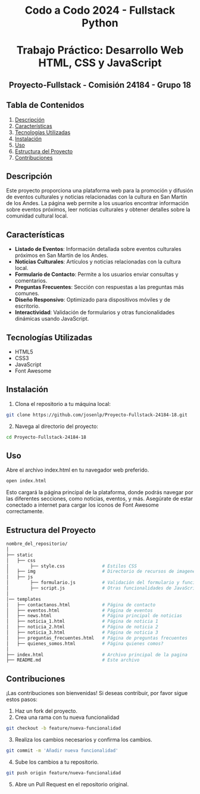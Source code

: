 <div align="center">
  <h1>Codo a Codo 2024 - Fullstack Python</h1>
  <h1>Trabajo Práctico: Desarrollo Web HTML, CSS y JavaScript</h1>
  <h2>Proyecto-Fullstack - Comisión 24184 - Grupo 18</h2>
</div>

## Tabla de Contenidos

1. [Descripción](#descripción)
2. [Características](#características)
3. [Tecnologías Utilizadas](#tecnologías-utilizadas)
4. [Instalación](#instalación)
5. [Uso](#uso)
6. [Estructura del Proyecto](#estructura-del-proyecto)
7. [Contribuciones](#contribuciones)

## Descripción

Este proyecto proporciona una plataforma web para la promoción y difusión de eventos culturales y noticias relacionadas con la cultura en San Martín de los Andes. La página web permite a los usuarios encontrar información sobre eventos próximos, leer noticias culturales y obtener detalles sobre la comunidad cultural local.

## Características

- **Listado de Eventos**: Información detallada sobre eventos culturales próximos en San Martín de los Andes.
- **Noticias Culturales**: Artículos y noticias relacionadas con la cultura local.
- **Formulario de Contacto**: Permite a los usuarios enviar consultas y comentarios.
- **Preguntas Frecuentes**: Sección con respuestas a las preguntas más comunes.
- **Diseño Responsivo**: Optimizado para dispositivos móviles y de escritorio.
- **Interactividad**: Validación de formularios y otras funcionalidades dinámicas usando JavaScript.

## Tecnologías Utilizadas

- HTML5
- CSS3
- JavaScript
- Font Awesome

## Instalación

1. Clona el repositorio a tu máquina local:
```sh
git clone https://github.com/josenlp/Proyecto-Fullstack-24184-18.git
```

2. Navega al directorio del proyecto:
```sh
cd Proyecto-Fullstack-24184-18
```

## Uso
Abre el archivo index.html en tu navegador web preferido.
```sh
open index.html
```

Esto cargará la página principal de la plataforma, donde podrás navegar por las diferentes secciones, como noticias, eventos, y más.
Asegúrate de estar conectado a internet para cargar los iconos de Font Awesome correctamente.

## Estructura del Proyecto
```bash
nombre_del_repositorio/
│
├── static
│   ├── css
│        ├── style.css              # Estilos CSS
│   ├── img                         # Directorio de recursos de imagenes
│   ├── js
│        ├── formulario.js          # Validación del formulario y funcionalidad JavaScript
│        ├── script.js              # Otras funcionalidades de JavaScript
│
│── templates
│   ├── contactanos.html            # Página de contacto   
│   ├── eventos.html                # Página de eventos
│   ├── news.html                   # Página principal de noticias
│   ├── noticia_1.html              # Página de noticia 1
│   ├── noticia_2.html              # Página de noticia 2
│   ├── noticia_3.html              # Página de noticia 3
│   ├── preguntas_frecuentes.html   # Página de preguntas frecuentes
│   ├── quienes_somos.html          # Página quienes comos? 
│
├── index.html                      # Archivo principal de la pagina
├── README.md                       # Este archivo
```
## Contribuciones
¡Las contribuciones son bienvenidas! Si deseas contribuir, por favor sigue estos pasos:

1. Haz un fork del proyecto.
2. Crea una rama con tu nueva funcionalidad
```sh
git checkout -b feature/nueva-funcionalidad
```
3. Realiza los cambios necesarios y confirma los cambios.
```sh
git commit -m 'Añadir nueva funcionalidad'
```
4. Sube los cambios a tu repositorio.
```sh
git push origin feature/nueva-funcionalidad
```
5. Abre un Pull Request en el repositorio original.